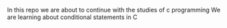 In this repo we are about to continue with the studies of c programming
We are learning about conditional statements in C
